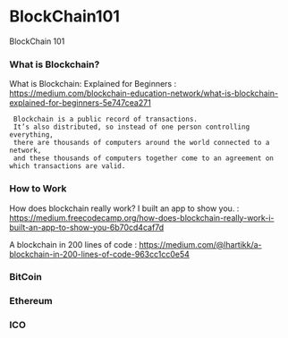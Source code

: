 # BlockChain101
BlockChain 101

### What is Blockchain?
What is Blockchain: Explained for Beginners : https://medium.com/blockchain-education-network/what-is-blockchain-explained-for-beginners-5e747cea271
```
 Blockchain is a public record of transactions. 
 It’s also distributed, so instead of one person controlling everything, 
 there are thousands of computers around the world connected to a network, 
 and these thousands of computers together come to an agreement on which transactions are valid.
```
### How to Work
How does blockchain really work? I built an app to show you. : https://medium.freecodecamp.org/how-does-blockchain-really-work-i-built-an-app-to-show-you-6b70cd4caf7d

A blockchain in 200 lines of code : https://medium.com/@lhartikk/a-blockchain-in-200-lines-of-code-963cc1cc0e54

### BitCoin

### Ethereum

### ICO
